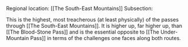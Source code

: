 Regional location: [[The South-East Mountains]]
Subsection:

This is the highest, most treacherous (at least physically) of the passes through [[The South-East Mountains]]. It is higher up, far higher up, than [[The Blood-Stone Pass]] and is the essential opposite to [[The Under-Mountain Pass]] in terms of the challenges one faces along both routes.